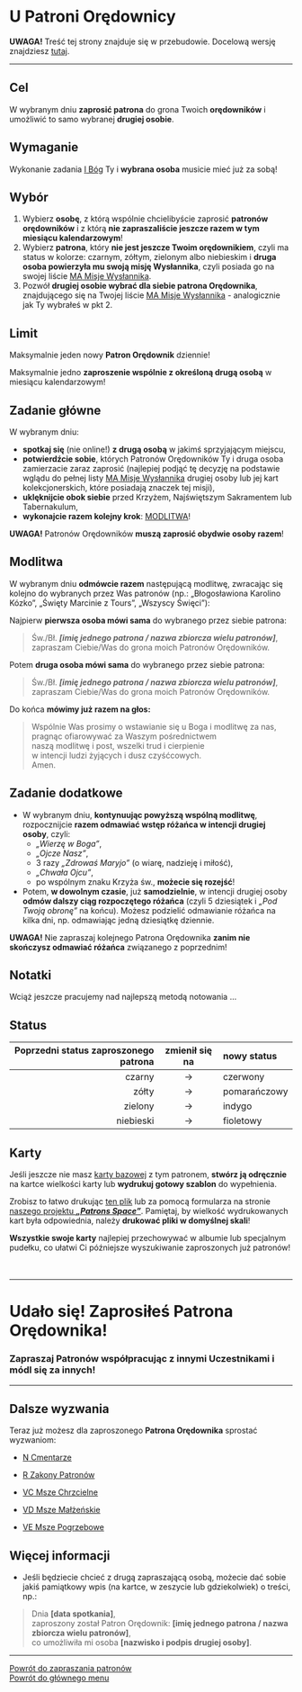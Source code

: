 # <span class="status status-list"><span class="status status-red">U</span> Patroni Orędownicy</span>
**UWAGA!** Treść tej strony znajduje się w przebudowie. Docelową wersję znajdziesz [tutaj](nowy_index.md).

---
## Cel
W <span class="selected-day-info">wybranym dniu</span> **zaprosić patrona** do grona Twoich **orędowników** i umożliwić to samo wybranej **drugiej osobie**.
## Wymaganie
Wykonanie zadania [<span class="status status-list"><span class="status status-god">I</span> Bóg</span>](bog_ex.md) Ty i **wybrana osoba** musicie mieć już za sobą!
## Wybór
1. Wybierz **osobę**, z którą wspólnie chcielibyście zaprosić **patronów orędowników** i z którą **nie zapraszaliście jeszcze razem w tym miesiącu kalendarzowym**!
1. Wybierz **patrona**, który **nie jest jeszcze Twoim orędownikiem**, czyli ma status w kolorze: <span class="status status-black">czarnym</span>, <span class="status status-yellow">zółtym</span>, <span class="status status-green">zielonym</span> albo <span class="status status-blue">niebieskim</span> i **druga osoba powierzyła mu swoją misję Wysłannika**, czyli posiada go na swojej liście [<span class="status status-list"><span class="status status-mission">MA</span> Misje Wysłannika</span>](misje_wyslannika_ex.md).
1. Pozwół **drugiej osobie wybrać dla siebie patrona Orędownika**, znajdującego się na Twojej liście [<span class="status status-list"><span class="status status-mission">MA</span> Misje Wysłannika</span>](misje_wyslannika_ex.md) - analogicznie jak Ty wybrałeś w pkt 2.


## Limit
Maksymalnie jeden nowy **Patron Orędownik** dziennie!

Maksymalnie jedno **zaproszenie wspólnie z określoną drugą osobą** w miesiącu kalendarzowym!
## Zadanie główne
W <span class="selected-day-info">wybranym dniu</span>:
- **spotkaj się** (nie online!) **z drugą osobą** w jakimś sprzyjającym miejscu,
- **potwierdźcie sobie**, których Patronów Orędowników Ty i druga osoba zamierzacie zaraz zaprosić (najlepiej podjąć tę decyzję na podstawie wglądu do pełnej listy [<span class="status status-list"><span class="status status-mission">MA</span> Misje Wysłannika</span>](misje_wyslannika_ex.md) drugiej osoby lub jej kart kolekcjonerskich, które posiadają znaczek tej misji),
- **uklęknijcie obok siebie** przed Krzyżem, Najświętszym Sakramentem lub Tabernakulum,
- **wykonajcie razem kolejny krok**: [MODLITWA](#patroni-oredownicy-modlitwa)!

**UWAGA!** Patronów Orędowników **muszą zaprosić obydwie osoby razem**!
## <span id="patroni-oredownicy-modlitwa">Modlitwa</span>
W <span class="selected-day-info">wybranym dniu</span> **odmówcie razem** następującą modlitwę, zwracając się kolejno do wybranych przez Was patronów (np.: „Błogosławiona Karolino Kózko”, „Święty Marcinie z Tours”, „Wszyscy Święci”):

Najpierw **pierwsza osoba mówi sama** do wybranego przez siebie patrona:
> Św./Bł. _**[imię jednego patrona / nazwa zbiorcza wielu patronów]**_,  
> zapraszam Ciebie/Was do grona moich Patronów Orędowników.  

Potem **druga osoba mówi sama** do wybranego przez siebie patrona:
> Św./Bł. _**[imię jednego patrona / nazwa zbiorcza wielu patronów]**_,  
> zapraszam Ciebie/Was do grona moich Patronów Orędowników.  

Do końca **mówimy już razem na głos:**
> Wspólnie Was prosimy o wstawianie się u Boga i modlitwę za nas,  
> pragnąc ofiarowywać za Waszym pośrednictwem  
> naszą modlitwę i post, wszelki trud i cierpienie  
> w intencji ludzi żyjących i dusz czyśćcowych.  
> Amen.
## Zadanie dodatkowe
- W <span class="selected-day-info">wybranym dniu</span>, **kontynuując powyższą wspólną modlitwę**, rozpocznijcie **razem odmawiać wstęp różańca w intencji drugiej osoby**, czyli:
  - _„Wierzę w Boga”_,
  - _„Ojcze Nasz”_,
  - 3 razy  _„Zdrowaś Maryjo”_ (o wiarę, nadzieję i miłość),
  - _„Chwała Ojcu”_,
  - po wspólnym znaku Krzyża św., **możecie się rozejść**!
- Potem, **w dowolnym czasie**, już **samodzielnie**, w intencji drugiej osoby **odmów dalszy ciąg rozpoczętego różańca** (czyli 5 dziesiątek i _„Pod Twoją obronę”_ na końcu). Możesz podzielić odmawianie różańca na kilka dni, np. odmawiając jedną dziesiątkę dziennie.

**UWAGA!** Nie zapraszaj kolejnego Patrona Orędownika **zanim nie skończysz odmawiać różańca** związanego z poprzednim!
## Notatki
Wciąż jeszcze pracujemy nad najlepszą metodą notowania ...

## Status
| Poprzedni status zaproszonego patrona | zmienił się na | nowy status |
|---:|:---:|:---|
|<span class="status status-black">czarny</span>|→|<span class="status status-red">czerwony</span>|
|<span class="status status-yellow">zółty</span>|→|<span class="status status-orange">pomarańczowy</span>|
|<span class="status status-green">zielony</span>|→|<span class="status status-indigo">indygo</span>|
|<span class="status status-blue">niebieski</span>|→|<span class="status status-violet">fioletowy</span>|
## Karty
Jeśli jeszcze nie masz [karty bazowej](karty_kolekcjonerskie_ex.md#karty-kolekcjonerskie-karty-bazowe) z tym patronem, **stwórz ją odręcznie** na kartce wielkości karty lub **wydrukuj gotowy szablon** do wypełnienia.

Zrobisz to łatwo drukując [ten plik](/pl/pdf/karty_bazowe.pdf) lub za pomocą formularza na stronie [naszego projektu **_„Patrons Space”_**](https://pl.patrons.space/cards). Pamiętaj, by wielkość wydrukowanych kart była odpowiednia, należy **drukować pliki w domyślnej skali**!

**Wszystkie swoje karty** najlepiej przechowywać w albumie lub specjalnym pudełku, co ułatwi Ci późniejsze wyszukiwanie zaproszonych już patronów!
<br />
<br />
<br />

---
# Udało się! Zaprosiłeś **Patrona Orędownika**!
### Zapraszaj Patronów współpracując z innymi Uczestnikami i módl się za innych!
---

## Dalsze wyzwania
Teraz już możesz dla zaproszonego **Patrona Orędownika** sprostać wyzwaniom:
- [<span class="status status-list"><span class="status status-list">N</span> Cmentarze</span>](cmentarze_ex.md)

- [<span class="status status-list"><span class="status status-list">R</span> Zakony Patronów</span>](zakony_patronow_ex.md)

- [<span class="status status-list"><span class="status status-list">VC</span> Msze Chrzcielne</span>](msze_chrzcielne_ex.md)

- [<span class="status status-list"><span class="status status-list">VD</span> Msze Małżeńskie</span>](msze_malzenskie_ex.md)

- [<span class="status status-list"><span class="status status-list">VE</span> Msze Pogrzebowe</span>](msze_pogrzebowe_ex.md)
## <span id="patroni-oredownicy-wiecej-informacji">Więcej informacji</span>
- Jeśli będziecie chcieć z drugą zapraszającą osobą, możecie dać sobie jakiś pamiątkowy wpis (na kartce, w zeszycie lub gdziekolwiek) o treści, np.:
> Dnia **[data spotkania]**,  
> zaproszony został Patron Orędownik: **[imię jednego patrona / nazwa zbiorcza wielu patronów]**,  
> co umożliwiła mi osoba **[nazwisko i podpis drugiej osoby]**.

---

[Powrót do zapraszania patronów](jak_zapraszac_patronow_ex.md#jak-zapraszac-patronow-patron-oredownik)  
[Powrót do głównego menu](index_ex.md)

